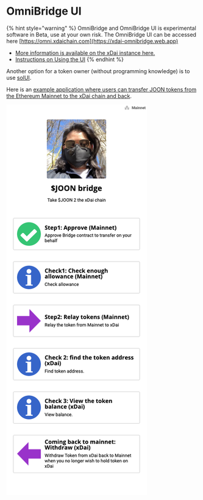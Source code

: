 # OmniBridge UI

{% hint style="warning" %}
OmniBridge and OmniBridge UI is experimental software in Beta, use at your own risk. The OmniBridge UI can be accessed here [https://omni.xdaichain.com](https://xdai-omnibridge.web.app)

* [More information is available on the xDai instance here.](https://www.xdaichain.com/for-users/bridges/omnibridge)
* [Instructions on Using the UI](transfer-erc20.md)
{% endhint %}

Another option for a token owner (without programming knowledge) is to use [solUI](https://solui.dev).

Here is an [example application where users can transfer JOON tokens from the Ethereum Mainnet to the xDai chain and back](https://ipfs.io/ipfs/QmcMZEEZX7GF4d82AYvX8CsoNQh5v9vPZfs7CdK7s8XkzV/#l=./dapp-e145213f89.json).&#x20;

![JOON Bridge](<../../../.gitbook/assets/image (88).png>)

